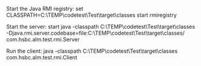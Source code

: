 Start the Java RMI registry:
set CLASSPATH=C:\TEMP\codetest\Test\target\classes
start rmiregistry

Start the server:
start java -classpath C:\TEMP\codetest\Test\target\classes -Djava.rmi.server.codebase=file:C:\TEMP\codetest\Test\target\classes/ com.hsbc.alm.test.rmi.Server

Run the client:
java  -classpath C:\TEMP\codetest\Test\target\classes com.hsbc.alm.test.rmi.Client